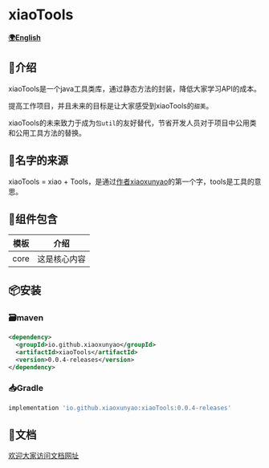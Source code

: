 # xiaoTools
**[🌍English](https://github.com/xiaoxunyao/java-utils-library/blob/master/README-EN.md)**
## 🔖介绍

xiaoTools是一个java工具类库，通过静态方法的封装，降低大家学习API的成本。

提高工作项目，并且未来的目标是让大家感受到xiaoTools的`甜美`。

xiaoTools的未来致力于成为`包util`的友好替代，节省开发人员对于项目中公用类和公用工具方法的替换。

## 👀名字的来源

xiaoTools = xiao + Tools，是通过[作者xiaoxunyao](https://github.com/xiaoxunyao)的第一个字，tools是工具的意思。

## 🧰组件包含

| 模板 |       介绍       |
| :------: | :----------------------: |
|   core   | 这是核心内容 |

## 📦安装

### 🗃️maven

```xml
<dependency>
  <groupId>io.github.xiaoxunyao</groupId>
  <artifactId>xiaoTools</artifactId>
  <version>0.0.4-releases</version>
</dependency>
```

### 📥Gradle

```gradle
implementation 'io.github.xiaoxunyao:xiaoTools:0.0.4-releases'
```

## 📖文档

[欢迎大家访问文档网址](https://xiaoxunyao.github.io/xiaoTools-doc/)


